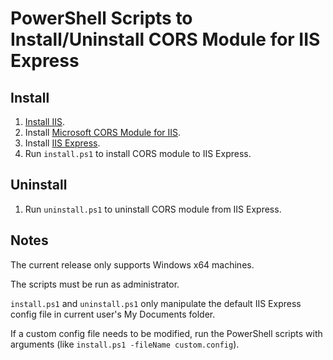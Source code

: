 # PowerShell Scripts to Install/Uninstall CORS Module for IIS Express

## Install

1. [Install IIS](https://docs.microsoft.com/en-us/iis/install/installing-iis-7/installing-iis-on-windows-vista-and-windows-7).
1. Install [Microsoft CORS Module for IIS](https://www.iis.net/downloads/microsoft/iis-cors-module).
1. Install [IIS Express](https://docs.microsoft.com/en-us/iis/extensions/introduction-to-iis-express/iis-express-overview#installing-iis-express).
1. Run `install.ps1` to install CORS module to IIS Express.

## Uninstall
1. Run `uninstall.ps1` to uninstall CORS module from IIS Express.

## Notes
The current release only supports Windows x64 machines.

The scripts must be run as administrator.

`install.ps1` and `uninstall.ps1` only manipulate the default IIS Express config file in current user's My Documents folder.

If a custom config file needs to be modified, run the PowerShell scripts with arguments (like `install.ps1 -fileName custom.config`).
